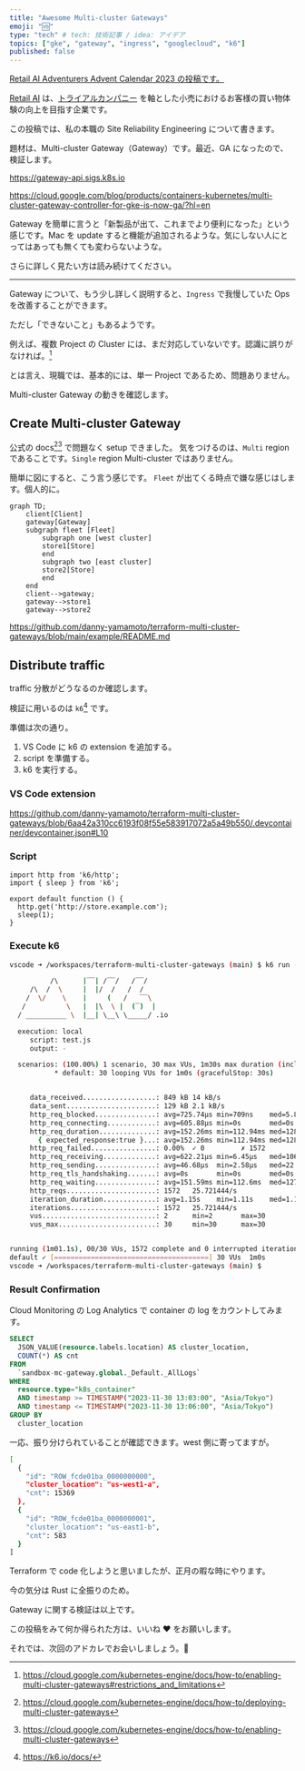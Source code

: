 ```yaml
---
title: "Awesome Multi-cluster Gateways"
emoji: "🆚"
type: "tech" # tech: 技術記事 / idea: アイデア
topics: ["gke", "gateway", "ingress", "googlecloud", "k6"]
published: false
---
```

[Retail AI Adventurers Advent Calendar 2023 の投稿です。](https://qiita.com/advent-calendar/2023/rai-adventurers)

[Retail AI](https://www.retail-ai.jp) は、[トライアルカンパニー](https://www.trial-net.co.jp) を軸とした小売におけるお客様の買い物体験の向上を目指す企業です。

この投稿では、私の本職の Site Reliability Engineering について書きます。

題材は、Multi-cluster Gateway（Gateway）です。最近、GA になったので、検証します。

https://gateway-api.sigs.k8s.io

https://cloud.google.com/blog/products/containers-kubernetes/multi-cluster-gateway-controller-for-gke-is-now-ga/?hl=en

Gateway を簡単に言うと「新製品が出て、これまでより便利になった」という感じです。Mac を update すると機能が追加されるような。気にしない人にとってはあっても無くても変わらないような。

さらに詳しく見たい方は読み続けてください。

---

Gateway について、もう少し詳しく説明すると、`Ingress` で我慢していた Ops を改善することができます。

ただし「できないこと」もあるようです。

例えば、複数 Project の Cluster には、まだ対応していないです。認識に誤りがなければ。[^1]

とは言え、現職では、基本的には、単一 Project であるため、問題ありません。

Multi-cluster Gateway の動きを確認します。

## Create Multi-cluster Gateway
公式の docs[^3][^4] で問題なく setup できました。
気をつけるのは、`Multi` region であることです。`Single` region Multi-cluster ではありません。

簡単に図にすると、こう言う感じです。
`Fleet` が出てくる時点で嫌な感じはします。個人的に。

```mermaid
graph TD;
    client[Client]
    gateway[Gateway]
    subgraph fleet [Fleet]
        subgraph one [west cluster]
        store1[Store]
        end
        subgraph two [east cluster]
        store2[Store]
        end
    end
    client-->gateway;
    gateway-->store1
    gateway-->store2
```

https://github.com/danny-yamamoto/terraform-multi-cluster-gateways/blob/main/example/README.md

## Distribute traffic
traffic 分散がどうなるのか確認します。

検証に用いるのは `k6`[^2] です。

準備は次の通り。
1. VS Code に k6 の extension を追加する。
1. script を準備する。
1. k6 を実行する。

### VS Code extension

https://github.com/danny-yamamoto/terraform-multi-cluster-gateways/blob/6aa42a310cc6193f08f55e583917072a5a49b550/.devcontainer/devcontainer.json#L10

### Script
```js: test.js
import http from 'k6/http';
import { sleep } from 'k6';

export default function () {
  http.get('http://store.example.com');
  sleep(1);
}
```

### Execute k6
```bash
vscode ➜ /workspaces/terraform-multi-cluster-gateways (main) $ k6 run --vus 30 --duration 60s test.js 

          /\      |‾‾| /‾‾/   /‾‾/   
     /\  /  \     |  |/  /   /  /    
    /  \/    \    |     (   /   ‾‾\  
   /          \   |  |\  \ |  (‾)  | 
  / __________ \  |__| \__\ \_____/ .io

  execution: local
     script: test.js
     output: -

  scenarios: (100.00%) 1 scenario, 30 max VUs, 1m30s max duration (incl. graceful stop):
           * default: 30 looping VUs for 1m0s (gracefulStop: 30s)


     data_received..................: 849 kB 14 kB/s
     data_sent......................: 129 kB 2.1 kB/s
     http_req_blocked...............: avg=725.74µs min=709ns    med=5.89µs   max=38.68ms  p(90)=15.41µs  p(95)=24.4µs  
     http_req_connecting............: avg=605.88µs min=0s       med=0s       max=32.63ms  p(90)=0s       p(95)=0s      
     http_req_duration..............: avg=152.26ms min=112.94ms med=128.9ms  max=500.83ms p(90)=209.28ms p(95)=245.09ms
       { expected_response:true }...: avg=152.26ms min=112.94ms med=128.9ms  max=500.83ms p(90)=209.28ms p(95)=245.09ms
     http_req_failed................: 0.00%  ✓ 0         ✗ 1572
     http_req_receiving.............: avg=622.21µs min=6.45µs   med=106.81µs max=114.73ms p(90)=1.25ms   p(95)=1.83ms  
     http_req_sending...............: avg=46.68µs  min=2.58µs   med=22.43µs  max=4.61ms   p(90)=76.31µs  p(95)=146.04µs
     http_req_tls_handshaking.......: avg=0s       min=0s       med=0s       max=0s       p(90)=0s       p(95)=0s      
     http_req_waiting...............: avg=151.59ms min=112.6ms  med=127.89ms max=500.43ms p(90)=208.39ms p(95)=244.85ms
     http_reqs......................: 1572   25.721444/s
     iteration_duration.............: avg=1.15s    min=1.11s    med=1.13s    max=1.53s    p(90)=1.21s    p(95)=1.24s   
     iterations.....................: 1572   25.721444/s
     vus............................: 2      min=2       max=30
     vus_max........................: 30     min=30      max=30


running (1m01.1s), 00/30 VUs, 1572 complete and 0 interrupted iterations
default ✓ [======================================] 30 VUs  1m0s
vscode ➜ /workspaces/terraform-multi-cluster-gateways (main) $ 
```

### Result Confirmation
Cloud Monitoring の Log Analytics で container の log をカウントしてみます。

```sql
SELECT
  JSON_VALUE(resource.labels.location) AS cluster_location,
  COUNT(*) AS cnt
FROM
  `sandbox-mc-gateway.global._Default._AllLogs`
WHERE
  resource.type="k8s_container"
  AND timestamp >= TIMESTAMP("2023-11-30 13:03:00", "Asia/Tokyo")
  AND timestamp <= TIMESTAMP("2023-11-30 13:06:00", "Asia/Tokyo")
GROUP BY
  cluster_location
```

一応、振り分けられていることが確認できます。west 側に寄ってますが。
```bash
[
  {
    "id": "ROW_fcde01ba_0000000000",
    "cluster_location": "us-west1-a",
    "cnt": 15369
  },
  {
    "id": "ROW_fcde01ba_0000000001",
    "cluster_location": "us-east1-b",
    "cnt": 583
  }
]
```

Terraform で code 化しようと思いましたが、正月の暇な時にやります。

今の気分は Rust に全振りのため。

Gateway に関する検証は以上です。

この投稿をみて何か得られた方は、いいね ❤️ をお願いします。

それでは、次回のアドカレでお会いしましょう。👋

[^1]: https://cloud.google.com/kubernetes-engine/docs/how-to/enabling-multi-cluster-gateways#restrictions_and_limitations
[^2]: https://k6.io/docs/
[^3]: https://cloud.google.com/kubernetes-engine/docs/how-to/deploying-multi-cluster-gateways
[^4]: https://cloud.google.com/kubernetes-engine/docs/how-to/enabling-multi-cluster-gateways

